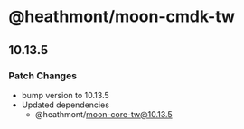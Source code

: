# @heathmont/moon-cmdk-tw

## 10.13.5

### Patch Changes

- bump version to 10.13.5
- Updated dependencies
  - @heathmont/moon-core-tw@10.13.5
